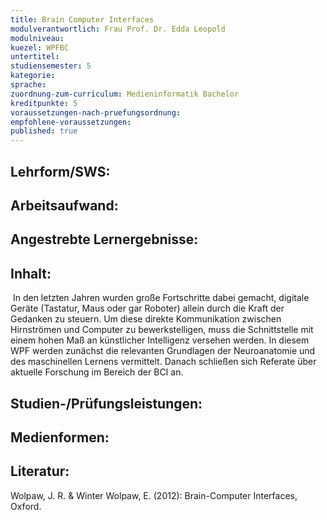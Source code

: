 ```yaml
---
title: Brain Computer Interfaces
modulverantwortlich: Frau Prof. Dr. Edda Leopold
modulniveau:
kuezel: WPFBC
untertitel:
studiensemester: 5
kategorie:
sprache: 
zuordnung-zum-curriculum: Medieninformatik Bachelor
kreditpunkte: 5
voraussetzungen-nach-pruefungsordnung: 
empfohlene-voraussetzungen: 
published: true
---
```


## Lehrform/SWS:


## Arbeitsaufwand:

## Angestrebte Lernergebnisse:


## Inhalt:
 In den letzten Jahren wurden große Fortschritte dabei gemacht, digitale  Geräte (Tastatur, Maus oder gar Roboter) allein durch die Kraft der  Gedanken zu steuern. Um diese direkte Kommunikation zwischen Hirnströmen  und Computer zu bewerkstelligen, muss die Schnittstelle mit einem hohen  Maß an künstlicher Intelligenz versehen werden. In diesem WPF werden  zunächst die relevanten Grundlagen der Neuroanatomie und des  maschinellen Lernens vermittelt. Danach schließen sich Referate über  aktuelle Forschung im Bereich der BCI an.

## Studien-/Prüfungsleistungen:


## Medienformen:


## Literatur:
Wolpaw, J. R. & Winter Wolpaw, E. (2012): Brain-Computer Interfaces, Oxford.

